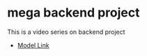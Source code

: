 # mega backend project

This is a video series on backend project
- [Model Link](https://app.eraser.io/workspace/YtPqZ1VogxGy1jzIDkzj)
